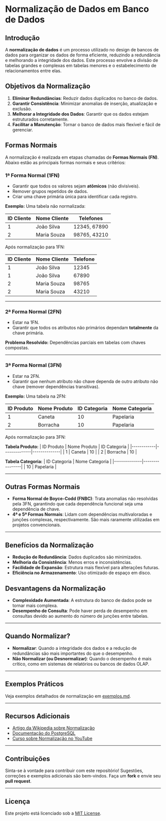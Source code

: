 # Normalização de Dados em Banco de Dados

## Introdução

A **normalização de dados** é um processo utilizado no design de bancos de dados para organizar os dados de forma eficiente, reduzindo a redundância e melhorando a integridade dos dados. Este processo envolve a divisão de tabelas grandes e complexas em tabelas menores e o estabelecimento de relacionamentos entre elas.

## Objetivos da Normalização

1. **Eliminar Redundâncias**: Reduzir dados duplicados no banco de dados.
2. **Garantir Consistência**: Minimizar anomalias de inserção, atualização e exclusão.
3. **Melhorar a Integridade dos Dados**: Garantir que os dados estejam estruturados corretamente.
4. **Facilitar a Manutenção**: Tornar o banco de dados mais flexível e fácil de gerenciar.

## Formas Normais

A normalização é realizada em etapas chamadas de **Formas Normais (FN)**. Abaixo estão as principais formas normais e seus critérios:

### 1ª Forma Normal (1FN)
- Garantir que todos os valores sejam **atômicos** (não divisíveis).
- Remover grupos repetidos de dados.
- Criar uma chave primária única para identificar cada registro.

**Exemplo:**
Uma tabela não normalizada:

| ID Cliente | Nome Cliente | Telefones       |
|------------|--------------|-----------------|
| 1          | João Silva   | 12345, 67890    |
| 2          | Maria Souza  | 98765, 43210    |

Após normalização para 1FN:

| ID Cliente | Nome Cliente | Telefone |
|------------|--------------|----------|
| 1          | João Silva   | 12345    |
| 1          | João Silva   | 67890    |
| 2          | Maria Souza  | 98765    |
| 2          | Maria Souza  | 43210    |

---

### 2ª Forma Normal (2FN)
- Estar na 1FN.
- Garantir que todos os atributos não primários dependam **totalmente** da chave primária.

**Problema Resolvido:**
Dependências parciais em tabelas com chaves compostas.

---

### 3ª Forma Normal (3FN)
- Estar na 2FN.
- Garantir que nenhum atributo não chave dependa de outro atributo não chave (remover dependências transitivas).

**Exemplo:**
Uma tabela na 2FN:

| ID Produto | Nome Produto | ID Categoria | Nome Categoria |
|------------|--------------|--------------|----------------|
| 1          | Caneta       | 10           | Papelaria      |
| 2          | Borracha     | 10           | Papelaria      |

Após normalização para 3FN:

**Tabela Produto:**
| ID Produto | Nome Produto | ID Categoria |
|------------|--------------|--------------|
| 1          | Caneta       | 10           |
| 2          | Borracha     | 10           |

**Tabela Categoria:**
| ID Categoria | Nome Categoria |
|--------------|----------------|
| 10           | Papelaria      |

---

## Outras Formas Normais

- **Forma Normal de Boyce-Codd (FNBC)**: Trata anomalias não resolvidas pela 3FN, garantindo que cada dependência funcional seja uma dependência de chave.
- **4ª e 5ª Formas Normais**: Lidam com dependências multivaloradas e junções complexas, respectivamente. São mais raramente utilizadas em projetos convencionais.

---

## Benefícios da Normalização

- **Redução de Redundância**: Dados duplicados são minimizados.
- **Melhoria da Consistência**: Menos erros e inconsistências.
- **Facilidade de Expansão**: Estrutura mais flexível para alterações futuras.
- **Eficiência no Armazenamento**: Uso otimizado de espaço em disco.

## Desvantagens da Normalização

- **Complexidade Aumentada**: A estrutura do banco de dados pode se tornar mais complexa.
- **Desempenho de Consulta**: Pode haver perda de desempenho em consultas devido ao aumento do número de junções entre tabelas.

---

## Quando Normalizar?

- **Normalizar**: Quando a integridade dos dados e a redução de redundâncias são mais importantes do que o desempenho.
- **Não Normalizar (ou Desnormalizar)**: Quando o desempenho é mais crítico, como em sistemas de relatórios ou bancos de dados OLAP.

---

## Exemplos Práticos

Veja exemplos detalhados de normalização em [exemplos.md](./exemplos.md).

---

## Recursos Adicionais

- [Artigo da Wikipedia sobre Normalização](https://pt.wikipedia.org/wiki/Normaliza%C3%A7%C3%A3o_de_banco_de_dados)
- [Documentação do PostgreSQL](https://www.postgresql.org/docs/)
- [Curso sobre Normalização no YouTube](https://www.youtube.com/)

---

## Contribuições

Sinta-se à vontade para contribuir com este repositório! Sugestões, correções e exemplos adicionais são bem-vindos. Faça um **fork** e envie seu **pull request**.

---

## Licença

Este projeto está licenciado sob a [MIT License](LICENSE).
